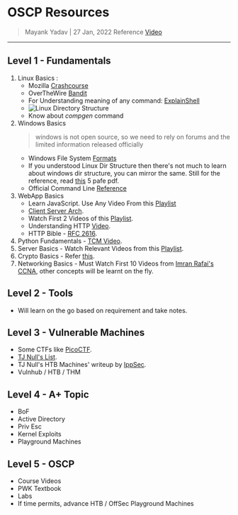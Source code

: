 # OSCP Resources
> Mayank Yadav | 27 Jan, 2022
> Reference [Video](https://www.youtube.com/watch?v=z_EoepJfoDg)

--------------------------------------------
## Level 1 - Fundamentals

1. Linux Basics :
   - Mozilla [Crashcourse](https://developer.mozilla.org/en-US/docs/Learn/Tools_and_testing/Understanding_client-side_tools/Command_line)
    - OverTheWire [Bandit](https://overthewire.org/wargames/bandit/)
    -  For Understanding meaning of any command: [ExplainShell](https://explainshell.com/)
    - ![Linux Directory Structure](https://commons.wikimedia.org/wiki/File:Standard-unix-filesystem-hierarchy.svg "Linux Dir Structure")
    - Know about *compgen* command
2. Windows Basics
    >windows is not open source, so we need to rely on forums and the limited information released officially
    - Windows File System [Formats](https://docs.microsoft.com/en-us/troubleshoot/windows-client/backup-and-storage/fat-hpfs-and-ntfs-file-systems)
    - If you understood Linux Dir Structure then there's not much to learn about windows dir structure, you can mirror the same. Still for the reference, read [this](https://www.westga.edu/its/assets-its/docs/understanding_directory_structure_windows.pdf) 5 pafe pdf.
    - Official Command Line [Reference](https://docs.microsoft.com/en-us/windows-server/administration/windows-commands/windows-commands#command-line-reference-a-z)
3. WebApp Basics
    - Learn JavaScript. Use Any Video From this [Playlist](https://www.youtube.com/watch?v=PkZNo7MFNFg&list=PLWKjhJtqVAbleDe3_ZA8h3AO2rXar-q2V)
    - [Client Server Arch](https://intellipaat.com/blog/what-is-client-server-architecture/).
    - Watch First 2 Videos of this [Playlist](https://www.youtube.com/watch?v=v1otHJGlV5g&list=PLEiPMJpUdbj6a2p9Pt6tBdJhcqmWgX7Oa).
    - Understanding HTTP [Video](https://www.youtube.com/watch?v=iYM2zFP3Zn0).
    - HTTP Bible - [RFC 2616](https://datatracker.ietf.org/doc/html/rfc2616).
5. Python Fundamentals - [TCM Video](https://www.youtube.com/watch?v=egg-GoT5iVk).
6. Server Basics - Watch Relevant Videos from this [Playlist](https://www.youtube.com/watch?v=lrtYDS5WKR0&list=PLYogJ_kxL1wTesq-vNxEc8tjDOHvszeWf).
7. Crypto Basics - Refer [this](https://wongkenny240.gitbooks.io/gpen-oscp-preparation/content/cryptography-basics.html).
8. Networking Basics - Must Watch First 10 Videos from [Imran Rafai's CCNA](https://www.youtube.com/watch?v=n2D1o-aM-2s&list=PLh94XVT4dq02frQRRZBHzvj2hwuhzSByN), other concepts will be learnt on the fly.

## Level 2 - Tools
- Will learn on the go based on requirement and take notes.
## Level 3 - Vulnerable Machines
- Some CTFs like [PicoCTF](https://play.picoctf.org/practice).
- [TJ Null's List](https://docs.google.com/spreadsheets/u/1/d/1dwSMIAPIam0PuRBkCiDI88pU3yzrqqHkDtBngUHNCw8/htmlview#).
- TJ Null's HTB Machines' writeup by [IppSec](https://www.youtube.com/watch?v=2DqdPcbYcy8&list=PLidcsTyj9JXK-fnabFLVEvHinQ14Jy5tf).
- Vulnhub / HTB / THM
## Level 4 - A+ Topic
- BoF
- Active Directory
- Priv Esc
- Kernel Exploits
- Playground Machines
## Level 5 - OSCP
- Course Videos
- PWK Textbook
- Labs
- If time permits, advance HTB / OffSec Playground Machines
